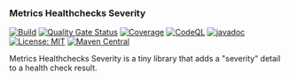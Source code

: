 ### Metrics Healthchecks Severity

[![Build](https://github.com/kiwiproject/metrics-healthchecks-severity/actions/workflows/build.yml/badge.svg?branch=main)](https://github.com/kiwiproject/metrics-healthchecks-severity/actions/workflows/build.yml?query=branch%3Amain)
[![Quality Gate Status](https://sonarcloud.io/api/project_badges/measure?project=kiwiproject_metrics-healthchecks-severity&metric=alert_status)](https://sonarcloud.io/dashboard?id=kiwiproject_metrics-healthchecks-severity)
[![Coverage](https://sonarcloud.io/api/project_badges/measure?project=kiwiproject_metrics-healthchecks-severity&metric=coverage)](https://sonarcloud.io/dashboard?id=kiwiproject_metrics-healthchecks-severity)
[![CodeQL](https://github.com/kiwiproject/metrics-healthchecks-severity/actions/workflows/codeql.yml/badge.svg)](https://github.com/kiwiproject/metrics-healthchecks-severity/actions/workflows/codeql.yml)
[![javadoc](https://javadoc.io/badge2/org.kiwiproject/metrics-healthchecks-severity/javadoc.svg)](https://javadoc.io/doc/org.kiwiproject/metrics-healthchecks-severity)
[![License: MIT](https://img.shields.io/badge/License-MIT-blue.svg)](https://opensource.org/licenses/MIT)
[![Maven Central](https://img.shields.io/maven-central/v/org.kiwiproject/metrics-healthchecks-severity)](https://central.sonatype.com/artifact/org.kiwiproject/metrics-healthchecks-severity/)

Metrics Healthchecks Severity is a tiny library that adds a "severity" detail
to a health check result.
